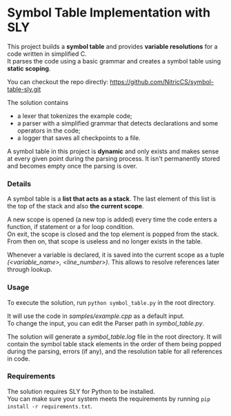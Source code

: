 # Symbol Table Implementation with SLY
This project builds a **symbol table** and provides **variable resolutions** for a code written in simplified C.\
It parses the code using a basic grammar and creates a symbol table using **static scoping**.

You can checkout the repo directly: https://github.com/NitricCS/symbol-table-sly.git

The solution contains
* a lexer that tokenizes the example code;
* a parser with a simplified grammar that detects declarations and some operators in the code;
* a logger that saves all checkpoints to a file.

A symbol table in this project is **dynamic** and only exists and makes sense at every given point during the parsing process. It isn't permanently stored and becomes empty once the parsing is over.

### Details
A symbol table is a **list that acts as a stack**. The last element of this list is the top of the stack and also **the current scope**.

A new scope is opened (a new top is added) every time the code enters a function, if statement or a for loop condition.\
On exit, the scope is closed and the top element is popped from the stack. From then on, that scope is useless and no longer exists in the table.

Whenever a variable is declared, it is saved into the current scope as a tuple _(<variable_name>, <line_number>)_. This allows to resolve references later through lookup.

### Usage
To execute the solution, run ``python symbol_table.py`` in the root directory.

It will use the code in _samples/example.cpp_ as a default input.\
To change the input, you can edit the Parser path in _symbol_table.py_.

The solution will generate a _symbol_table.log_ file in the root directory. It will contain the symbol table stack elements in the order of them being popped during the parsing, errors (if any), and the resolution table for all references in code.

### Requirements
The solution requires SLY for Python to be installed.\
You can make sure your system meets the requirements by running ``pip install -r requirements.txt``.
